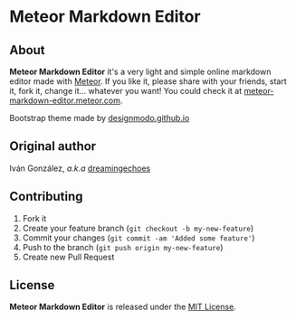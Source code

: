 Meteor Markdown Editor
======================

About
-----

**Meteor Markdown Editor** it's a very light and simple online markdown editor made with [Meteor](http://meteor.com/). If you like it, please share with your friends, start it, fork it, change it... whatever you want! You could check it at [meteor-markdown-editor.meteor.com](http://meteor-markdown-editor.meteor.com/).

Bootstrap theme made by [designmodo.github.io](http://designmodo.github.io/Flat-UI/)

Original author
---------------

Iván González, *a.k.a* [dreamingechoes](https://github.com/dreamingechoes)

Contributing
------------

1. Fork it
2. Create your feature branch (`git checkout -b my-new-feature`)
3. Commit your changes (`git commit -am 'Added some feature'`)
4. Push to the branch (`git push origin my-new-feature`)
5. Create new Pull Request

License
-------

**Meteor Markdown Editor** is released under the [MIT License](http://www.opensource.org/licenses/MIT).
